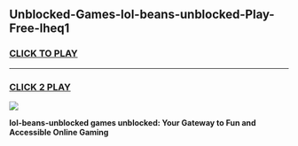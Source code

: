 
## Unblocked-Games-lol-beans-unblocked-Play-Free-lheq1
<h3>
<a href="https://premium76.site?title=lol-beans-unblocked&ref=23A">CLICK TO PLAY</a></h3>
<hr>

<h3>
<a href="https://premium76.site?title=lol-beans-unblocked&ref=23A">CLICK 2 PLAY</a>
  
</h3>

<a href="https://premium76.site?title=lol-beans-unblocked&ref=23A"><img src="https://clearcache.store/games.png"></a>


**lol-beans-unblocked games unblocked: Your Gateway to Fun and Accessible Online Gaming**
